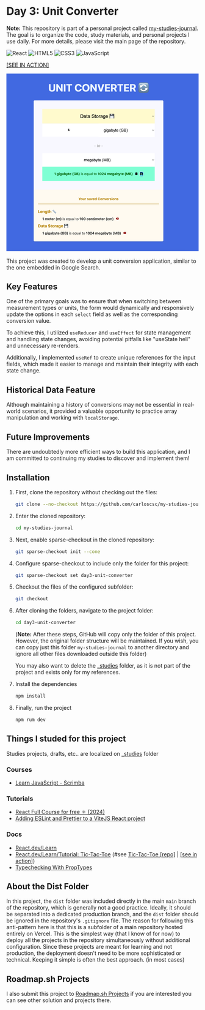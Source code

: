 # Day 3: Unit Converter

**Note:** This repository is part of a personal project called [my-studies-journal](https://github.com/carloscsc/my-studies-journal). The goal is to organize the code, study materials, and personal projects I use daily. For more details, please visit the main page of the repository.

![React](https://img.shields.io/badge/react-%2320232a.svg?style=for-the-badge&logo=react&logoColor=%2361DAFB)
![HTML5](https://img.shields.io/badge/html5-%23E34F26.svg?style=for-the-badge&logo=html5&logoColor=white)
![CSS3](https://img.shields.io/badge/css3-%231572B6.svg?style=for-the-badge&logo=css3&logoColor=white)
![JavaScript](https://img.shields.io/badge/javascript-%23323330.svg?style=for-the-badge&logo=javascript&logoColor=%23F7DF1E)

[[SEE IN ACTION]](https://my-study-journal.vercel.app/day3-unit-converter/dist/)

![img.png](img.png)

This project was created to develop a unit conversion application, similar to the one embedded in Google Search.

## Key Features

One of the primary goals was to ensure that when switching between measurement types or units, the form would dynamically and responsively update the options in each `select` field as well as the corresponding conversion value.

To achieve this, I utilized `useReducer` and `useEffect` for state management and handling state changes, avoiding potential pitfalls like "useState hell" and unnecessary re-renders.

Additionally, I implemented `useRef` to create unique references for the input fields, which made it easier to manage and maintain their integrity with each state change.

## Historical Data Feature

Although maintaining a history of conversions may not be essential in real-world scenarios, it provided a valuable opportunity to practice array manipulation and working with `localStorage`.

## Future Improvements

There are undoubtedly more efficient ways to build this application, and I am committed to continuing my studies to discover and implement them!

## Installation

1. First, clone the repository without checking out the files:

   ```sh
   git clone --no-checkout https://github.com/carloscsc/my-studies-journal.git
   ```

2. Enter the cloned repository:
   ```sh
   cd my-studies-journal
   ```
3. Next, enable sparse-checkout in the cloned repository:
   ```sh
   git sparse-checkout init --cone
   ```
4. Configure sparse-checkout to include only the folder for this project:
   ```sh
   git sparse-checkout set day3-unit-converter
   ```
5. Checkout the files of the configured subfolder:
   ```sh
   git checkout
   ```
6. After cloning the folders, navigate to the project folder:

   ```sh
   cd day3-unit-converter
   ```

   (**Note:** After these steps, GitHub will copy only the folder of this project. However, the original folder structure will be maintained. If you wish, you can copy just this folder `my-studies-journal` to another directory and ignore all other files downloaded outside this folder)

   You may also want to delete the [\_studies](./_studies) folder, as it is not part of the project and exists only for my references.

7. Install the dependencies
   ```sh
   npm install
   ```
8. Finally, run the project
   ```sh
   npm rum dev
   ```

## Things I studed for this project

Studies projects, drafts, etc.. are localized on [\_studies](./_studies) folder

### Courses

- [Learn JavaScript - Scrimba](https://v2.scrimba.com/learn-javascript-c0v)

### Tutorials

- [React Full Course for free ⚛️ (2024)](https://www.youtube.com/watch?v=CgkZ7MvWUAA&t=5905s&ab_channel=BroCode)
- [Adding ESLint and Prettier to a ViteJS React project](https://stackademic.com/blog/adding-eslint-and-prettier-to-a-vitejs-react-project)

### Docs

- [React.dev/Learn](https://react.dev/learn)
- [React.dev/Learn/Tutorial: Tic-Tac-Toe](https://react.dev/learn/tutorial-tic-tac-toe) (#see [Tic-Tac-Toe [repo]](./_studies/tic-tac-toe) | [[see in action]](https://my-study-journal.vercel.app/day3-unit-converter/_studies/tic-tac-toe/dist))
- [Typechecking With PropTypes](https://legacy.reactjs.org/docs/typechecking-with-proptypes.html)

## About the Dist Folder

In this project, the `dist` folder was included directly in the main `main` branch of the repository, which is generally not a good practice. Ideally, it should be separated into a dedicated production branch, and the `dist` folder should be ignored in the repository's `.gitignore` file. The reason for following this anti-pattern here is that this is a subfolder of a main repository hosted entirely on Vercel. This is the simplest way (that I know of for now) to deploy all the projects in the repository simultaneously without additional configuration. Since these projects are meant for learning and not production, the deployment doesn't need to be more sophisticated or technical. Keeping it simple is often the best approach. (in most cases)

## Roadmap.sh Projects

I also submit this project to [Roadmap.sh Projects](https://roadmap.sh/projects/unit-converter) if you are interested
you can see other solution and projects there.
